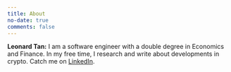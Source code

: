 ```yaml
---
title: About
no-date: true
comments: false
---
```


**Leonard Tan:**
I am a software engineer with a double degree in Economics and Finance.
In my free time, I research and write about developments in crypto.
Catch me on [LinkedIn](https://www.linkedin.com/in/lentan/).
